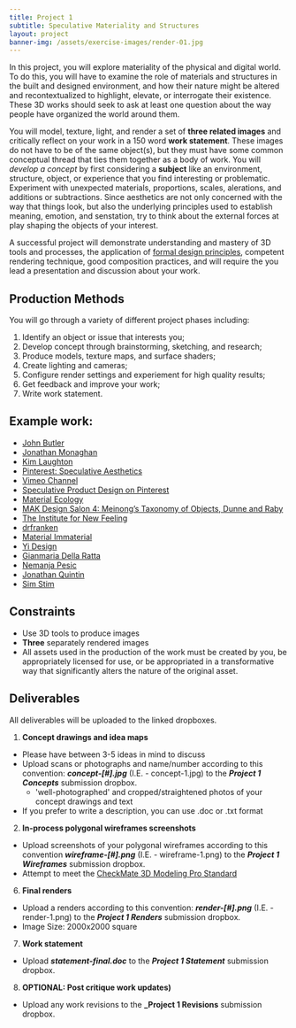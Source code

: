 ```yaml
---
title: Project 1
subtitle: Speculative Materiality and Structures
layout: project
banner-img: /assets/exercise-images/render-01.jpg
---
```


In this project, you will explore materiality of the physical and digital world. To do this, you will have to examine the role of materials and structures in the built and designed environment, and how their nature might be altered and recontextualized to highlight, elevate, or interrogate their existence. These 3D works should seek to ask at least one question about the way people have organized the world around them.

You will model, texture, light, and render a set of **three related images** and critically reflect on your work in a 150 word **work statement**. These images do not have to be of the same object(s), but they must have some common conceptual thread that ties them together as a body of work. You will _develop a concept_ by first considering a **subject** like an environment, structure, object, or experience that you find interesting or problematic. Experiment with unexpected materials, proportions, scales, alerations, and additions or subtractions. Since aesthetics are not only concerned with the way that things look, but also the underlying principles used to establish meaning, emotion, and senstation, try to think about the external forces at play shaping the objects of your interest.

A successful project will demonstrate understanding and mastery of 3D tools and processes, the application of [formal design principles](http://www.getty.edu/education/teachers/building_lessons/principles_design.pdf), competent rendering technique, good composition practices, and will require the you lead a presentation and discussion about your work.

## Production Methods
You will go through a variety of different project phases including:

  1. Identify an object or issue that interests you;
  2. Develop concept through brainstorming, sketching, and research;
  3. Produce models, texture maps, and surface shaders;
  4. Create lighting and cameras;
  6. Configure render settings and experiement for high quality results;
  7. Get feedback and improve your work;
  8. Write work statement.

## Example work:

- [John Butler](https://vimeo.com/user3946359)
- [Jonathan Monaghan](http://jonmonaghan.com/work/)
- [Kim Laughton](http://kimlaughton.tumblr.com/)
- [Pinterest: Speculative Aesthetics](https://www.pinterest.com/cedwardes/so-is-this-speculative-aesthetics/?lp=true)
- [Vimeo Channel](https://vimeo.com/groups/designfictions)
- [Speculative Product Design on Pinterest](https://www.pinterest.com/visualbloke/speculative-design/)
- [Material Ecology](http://www.materialecology.com/projects.html)
- [MAK Design Salon 4: Meinong’s Taxonomy of Objects, Dunne and Raby](https://vimeo.com/133160620)
- [The Institute for New Feeling](http://www.maakemagazine.com/nina-sarnelle)
- [drfranken](https://www.behance.net/drfranken)
- [Material Immaterial](https://www.behance.net/materialimmaterial/)
- [Yi Design](https://www.behance.net/YiDesign)
- [Gianmaria Della Ratta](https://www.behance.net/gianmariadr)
- [Nemanja Pesic](https://www.behance.net/nemanjapesic)
- [Jonathan Quintin](https://www.behance.net/JonathanQuintin)
- [Sim Stim](https://www.zeitguised.com/sim-stim)

## Constraints
- Use 3D tools to produce images
- **Three** separately rendered images
- All assets used in the production of the work must be created by you, be appropriately licensed for use, or be appropriated in a transformative way that significantly alters the nature of the original asset.


## Deliverables
All deliverables will be uploaded to the linked dropboxes.

1. **Concept drawings and idea maps** 
  - Please have between 3-5 ideas in mind to discuss
  - Upload scans or photographs and name/number according to this convention: **_concept-[#].jpg_** (I.E. - concept-1.jpg) to the **_Project 1 Concepts_** submission dropbox.
     - 'well-photographed' and cropped/straightened photos of your concept drawings and text
  - If you prefer to write a description, you can use .doc or .txt format
2. **In-process polygonal wireframes screenshots**
  - Upload screenshots of your polygonal wireframes according to this convention **_wireframe-[#].png_** (I.E. - wireframe-1.png) to the **_Project 1 Wireframes_** submission dropbox.
  - Attempt to meet the [CheckMate 3D Modeling Pro Standard](https://www.turbosquid.com/CheckMate)
6. **Final renders**
  - Upload a renders according to this convention: **_render-[#].png_** (I.E. - render-1.png) to the **_Project 1 Renders_** submission dropbox.
  - Image Size: 2000x2000 square
7. **Work statement**
  - Upload **_statement-final.doc_** to the **_Project 1 Statement_** submission dropbox.
8. **OPTIONAL: Post critique work updates)**
  - Upload any work revisions to the **_Project 1 Revisions** submission dropbox.